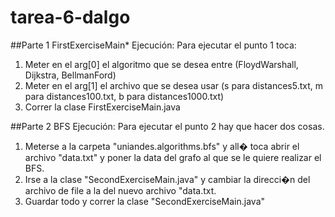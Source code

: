# tarea-6-dalgo

##Parte 1 FirstExerciseMain*
Ejecución:
Para ejecutar el punto 1 toca:
1. Meter en el arg[0] el algoritmo que se desea entre (FloydWarshall, Dijkstra, BellmanFord)
2. Meter en el arg[1] el archivo que se desea usar (s para distances5.txt, m para distances100.txt, b para distances1000.txt)
3. Correr la clase FirstExerciseMain.java

##Parte 2 BFS
Ejecución:
Para ejecutar el punto 2 hay que hacer dos cosas.
1. Meterse a la carpeta "uniandes.algorithms.bfs" y all� toca abrir el archivo "data.txt" y poner la data del grafo al que se le quiere realizar el BFS.
2. Irse a la clase "SecondExerciseMain.java" y cambiar la direcci�n del archivo de file a la del nuevo archivo "data.txt.
3. Guardar todo y correr la clase "SecondExerciseMain.java"

